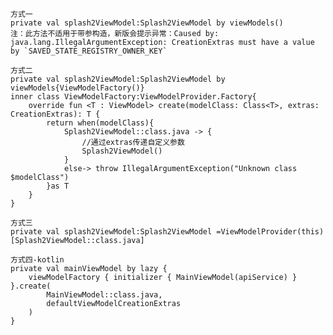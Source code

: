     方式一
    private val splash2ViewModel:Splash2ViewModel by viewModels()
    注：此方法不适用于带参构造，新版会提示异常：Caused by: java.lang.IllegalArgumentException: CreationExtras must have a value by `SAVED_STATE_REGISTRY_OWNER_KEY`

    方式二
    private val splash2ViewModel:Splash2ViewModel by viewModels{ViewModelFactory()}
    inner class ViewModelFactory:ViewModelProvider.Factory{
        override fun <T : ViewModel> create(modelClass: Class<T>, extras: CreationExtras): T {
            return when(modelClass){
                Splash2ViewModel::class.java -> {
                    //通过extras传递自定义参数
                    Splash2ViewModel()
                }
                else-> throw IllegalArgumentException("Unknown class $modelClass")
            }as T
        }
    }

    方式三
    private val splash2ViewModel:Splash2ViewModel =ViewModelProvider(this)[Splash2ViewModel::class.java]

    方式四-kotlin
    private val mainViewModel by lazy {
        viewModelFactory { initializer { MainViewModel(apiService) } }.create(
            MainViewModel::class.java,
            defaultViewModelCreationExtras
        )
    }
    